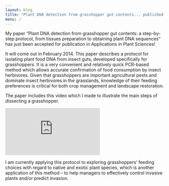 ```yaml
---
layout: blog
title: "Plant DNA detection from grasshopper gut contents... published!"
menu: /
---
```


My paper “Plant DNA detection from grasshopper gut contents: a step-by-step protocol, from tissues
preparation to obtaining plant DNA sequences” has just been accepted for publication in Applications
in Plant Sciences!<!--more-->

It will come out in February 2014. This paper describes a protocol for isolating plant food DNA from
insect guts, developed specifically for grasshoppers. It is a very convenient and relatively quick
PCR-based method which allows accurate confirmation of food consumption by insect herbivores. Given
that grasshoppers are important agricultural pests and dominate insect herbivores in the grasslands,
knowledge of their feeding preferences is critical for both crop management and landscape
restoration.

The paper includes this video which I made to illustrate the main steps of dissecting a grasshopper.

<div class="embed-responsive embed-responsive-16by9 mx-auto mb-3">
  <iframe 
    class="d-block mx-auto embed-responsive-item"
    src="https://www.youtube.com/embed/cze938ABUw0" frameborder="0" allowfullscreen></iframe>
</div>

I am currently applying this protocol to exploring grasshoppers’ feeding choices with regard to
native and exotic plant species, which is another application of this method – to help managers to
effectively control invasive plants and/or predict invasion.
